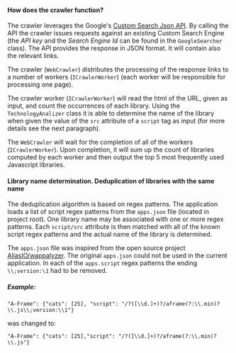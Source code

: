 #### How does the crawler function?

The crawler leverages the Google's [Custom Search Json API](https://developers.google.com/custom-search/v1/introduction). 
By calling the API the crawler issues requests against an existing Custom Search Engine (the _API key_ and the 
_Search Engine Id_ can be found in the `GoogleSearcher` class). The API provides the response in JSON format. It will
contain also the relevant links.

The crawler (`WebCrawler`) distributes the processing of the response links to a number of workers (`ICrawlerWorker`) 
(each worker will be responsible for processing one page).

The crawler worker (`ICrawlerWorker`) will read the html of the URL, given as input, and count the occurrences
of each library. Using the `TechnologyAnalizer` class it is able to determine the name of the library when given the
value of the `src` attribute of a `script` tag as input (for more details see the next paragraph). 

The `WebCrawler` will wait for the completion of all of the workers (`ICrawlerWorker`). Upon completion, it will sum up the 
count of libraries computed by each worker and then output the top 5 most frequently used Javascript libraries.

#### Library name determination. Deduplication of libraries with the same name

The deduplication algorithm is based on regex patterns. The application loads a list of script regex patterns from the
`apps.json` file (located in project root). One library name may be associated with one or more regex patterns. 
Each `script/src` attribute is then matched with all of the known script regex patterns and the actual name of
the library is determined.

The `apps.json` file was inspired from the open source project [AliasIO/wappalyzer](https://github.com/AliasIO/wappalyzer).
The original `apps.json` could not be used in the current application. In each of the `apps.script` regex patterns 
the ending `\\;version:\1` had to be removed. 

##### Example:

`"A-Frame": {"cats": [25], "script": "/?([\\d.]+)?/aframe(?:\\.min)?\\.js\\;version:\\1"}`

was changed to:

`"A-Frame": {"cats": [25],"script": "/?([\\d.]+)?/aframe(?:\\.min)?\\.js"}`